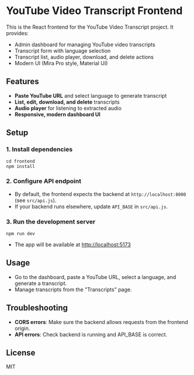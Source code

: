 # YouTube Video Transcript Frontend

This is the React frontend for the YouTube Video Transcript project. It provides:
- Admin dashboard for managing YouTube video transcripts
- Transcript form with language selection
- Transcript list, audio player, download, and delete actions
- Modern UI (Mira Pro style, Material UI)

## Features
- **Paste YouTube URL** and select language to generate transcript
- **List, edit, download, and delete** transcripts
- **Audio player** for listening to extracted audio
- **Responsive, modern dashboard UI**

## Setup

### 1. Install dependencies
```
cd frontend
npm install
```

### 2. Configure API endpoint
- By default, the frontend expects the backend at `http://localhost:8000` (see `src/api.js`).
- If your backend runs elsewhere, update `API_BASE` in `src/api.js`.

### 3. Run the development server
```
npm run dev
```
- The app will be available at [http://localhost:5173](http://localhost:5173)

## Usage
- Go to the dashboard, paste a YouTube URL, select a language, and generate a transcript.
- Manage transcripts from the "Transcripts" page.

## Troubleshooting
- **CORS errors**: Make sure the backend allows requests from the frontend origin.
- **API errors**: Check backend is running and API_BASE is correct.

## License
MIT

